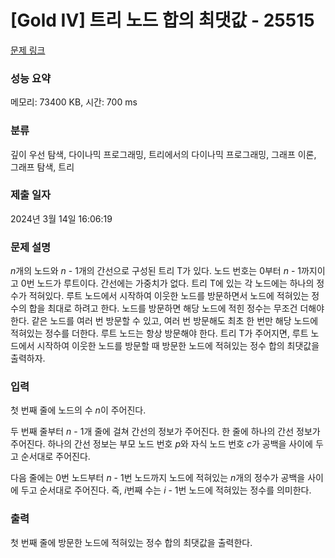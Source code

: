 # [Gold IV] 트리 노드 합의 최댓값 - 25515 

[문제 링크](https://www.acmicpc.net/problem/25515) 

### 성능 요약

메모리: 73400 KB, 시간: 700 ms

### 분류

깊이 우선 탐색, 다이나믹 프로그래밍, 트리에서의 다이나믹 프로그래밍, 그래프 이론, 그래프 탐색, 트리

### 제출 일자

2024년 3월 14일 16:06:19

### 문제 설명

<p><em>n</em>개의 노드와 <em>n </em>- 1개의 간선으로 구성된 트리 T가 있다. 노드 번호는 0부터 <em>n </em>- 1까지이고 0번 노드가 루트이다. 간선에는 가중치가 없다. 트리 T에 있는 각 노드에는 하나의 정수가 적혀있다. 루트 노드에서 시작하여 이웃한 노드를 방문하면서 노드에 적혀있는 정수의 합을 최대로 하려고 한다. 노드를 방문하면 해당 노드에 적힌 정수는 무조건 더해야 한다. 같은 노드를 여러 번 방문할 수 있고, 여러 번 방문해도 최초 한 번만 해당 노드에 적혀있는 정수를 더한다. 루트 노드는 항상 방문해야 한다. 트리 T가 주어지면, 루트 노드에서 시작하여 이웃한 노드를 방문할 때 방문한 노드에 적혀있는 정수 합의 최댓값을 출력하자.</p>

### 입력 

 <p>첫 번째 줄에 노드의 수 <em>n</em>이 주어진다.</p>

<p>두 번째 줄부터 <em>n </em>- 1개 줄에 걸쳐 간선의 정보가 주어진다. 한 줄에 하나의 간선 정보가 주어진다. 하나의 간선 정보는 부모 노드 번호 <em>p</em>와 자식 노드 번호 <em>c</em>가 공백을 사이에 두고 순서대로 주어진다.</p>

<p>다음 줄에는 0번 노드부터 <em>n </em>- 1번 노드까지 노드에 적혀있는 <em>n</em>개의 정수가 공백을 사이에 두고 순서대로 주어진다. 즉, <em>i</em>번째 수는 <em>i </em>- 1번 노드에 적혀있는 정수를 의미한다.</p>

### 출력 

 <p>첫 번째 줄에 방문한 노드에 적혀있는 정수 합의 최댓값을 출력한다.</p>

